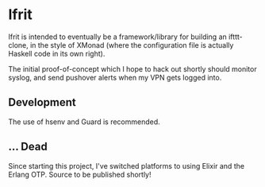 # Ifrit

Ifrit is intended to eventually be a framework/library for building an ifttt-clone, in the style of XMonad (where the configuration file is actually Haskell code in its own right).

The initial proof-of-concept which I hope to hack out shortly should monitor syslog, and send pushover alerts when my VPN gets logged into.

## Development

The use of hsenv and Guard is recommended.

## ... Dead

Since starting this project, I've switched platforms to using Elixir and the Erlang OTP.  Source to be published shortly!
